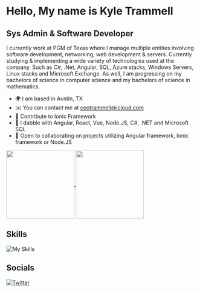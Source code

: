 
Hello, My name is Kyle Trammell
==============================

Sys Admin & Software Developer
------------------------------

I currently work at PGM of Texas where I manage multiple entities involving software development, networking, web development & servers. Currently studying & implementing a wide variety of technologies used at the company. Such as C#, .Net, Angular, SQL, Azure stacks, Windows Servers, Linux stacks and Microsoft Exchange. As well, I am progressing on my bachelors of science in computer science and my bachelors of science in mathematics.

*   🌍  I am based in Austin, TX
*   ✉️  You can contact me at [ceotrammell@icloud.com](mailto:ceotrammell@icloud.com)
*   🚀  Contribute to Ionic Framework
*   🧠  I dabble with Angular, React, Vue, Node.JS, C#, .NET and Microsoft SQL
*   🤝  Open to collaborating on projects utilizing Angular framework, Ionic framework or Node.JS

<a href="https://github.com/ceotrammell">
  <img height="180em" align="center"  src="https://github-readme-stats-eta-seven-89.vercel.app/api?username=ceotrammell&count_private=true&show_icons=true&theme=transparent&hide_border=true&include_all_commits=true&layout=compact&)" />
</a>
<a href="https://github.com/ceotrammell">
  <img height="180em" align="center" src="https://github-readme-stats-eta-seven-89.vercel.app/api/top-langs/?username=ceotrammell&langs_count=8&layout=compact&theme=transparent&hide_border=true&include_all_commits=true&count_private=true&)" />
</a>

## Skills

![My Skills](https://skillicons.dev/icons?i=angular,typescript,nodejs,cs,dotnet,vue,react,gcp,html,css,sass,firebase,tailwind,vscode,azure,)
## Socials
[![Twitter](https://skillicons.dev/icons?i=linkedin)](https://www.linkedin.com/in/ceotrammell/)
